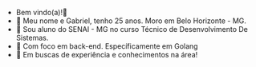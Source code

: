 - Bem vindo(a)!👋 
- 👀 Meu nome e Gabriel, tenho 25 anos. Moro em Belo Horizonte - MG.
- 🌱 Sou aluno do SENAI - MG no curso Técnico de Desenvolvimento De Sistemas.
- :rocket: Com foco em back-end. Específicamente em Golang
- :telescope: Em buscas de experiência e conhecimentos na área!

